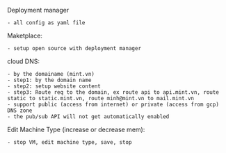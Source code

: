 Deployment manager

    - all config as yaml file

Maketplace:
    
    - setup open source with deployment manager

cloud DNS:

    - by the domainame (mint.vn)
    - step1: by the domain name
    - step2: setup website content
    - step3: Route req to the domain, ex route api to api.mint.vn, route static to static.mint.vn, route minh@mint.vn to mail.mint.vn
    - support public (access from internet) or private (access from gcp) DNS zone
    - the pub/sub API will not get automatically enabled

Edit Machine Type (increase or decrease mem):

    - stop VM, edit machine type, save, stop

